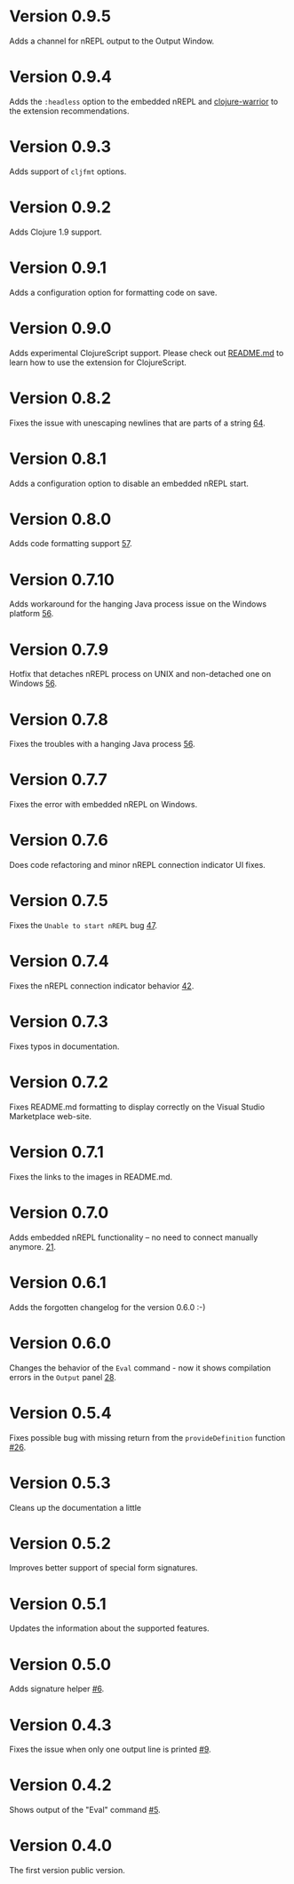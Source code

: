 # Version 0.9.5

Adds a channel for nREPL output to the Output Window.

# Version 0.9.4

Adds the `:headless` option to the embedded nREPL and [clojure-warrior](https://marketplace.visualstudio.com/items?itemName=tonsky.clojure-warrior) to the extension recommendations.

# Version 0.9.3

Adds support of `cljfmt` options.

# Version 0.9.2

Adds Clojure 1.9 support.

# Version 0.9.1

Adds a configuration option for formatting code on save.

# Version 0.9.0

Adds experimental ClojureScript support. Please check out [README.md](https://github.com/avli/clojureVSCode#clojurescript-project-setup) to learn how to use the extension for ClojureScript.

# Version 0.8.2

Fixes the issue with unescaping newlines that are parts of a string [64](https://github.com/avli/clojureVSCode/issues/64).

# Version 0.8.1

Adds a configuration option to disable an embedded nREPL start.

# Version 0.8.0

Adds code formatting support [57](https://github.com/avli/clojureVSCode/issues/57).

# Version 0.7.10

Adds workaround for the hanging Java process issue on the Windows platform [56](https://github.com/avli/clojureVSCode/issues/56).

# Version 0.7.9

Hotfix that detaches nREPL process on UNIX and non-detached one on Windows [56](https://github.com/avli/clojureVSCode/issues/56).

# Version 0.7.8

Fixes the troubles with a hanging Java process [56](https://github.com/avli/clojureVSCode/issues/56).

# Version 0.7.7

Fixes the error with embedded nREPL on Windows.

# Version 0.7.6

Does code refactoring and minor nREPL connection indicator UI fixes.

# Version 0.7.5

Fixes the `Unable to start nREPL` bug [47](https://github.com/avli/clojureVSCode/issues/47).

# Version 0.7.4

Fixes the nREPL connection indicator behavior [42](https://github.com/avli/clojureVSCode/issues/42).

# Version 0.7.3

Fixes typos in documentation.

# Version 0.7.2

Fixes README.md formatting to display correctly on the Visual Studio Marketplace web-site.

# Version 0.7.1

Fixes the links to the images in README.md.

# Version 0.7.0

Adds embedded nREPL functionality – no need to connect manually anymore.
[21](https://github.com/avli/clojureVSCode/issues/21).

# Version 0.6.1

Adds the forgotten changelog for the version 0.6.0 :-)

# Version 0.6.0

Changes the behavior of the `Eval` command - now it shows compilation errors in the `Output` panel [28](https://github.com/avli/clojureVSCode/issues/28).

# Version 0.5.4

Fixes possible bug with missing return from the `provideDefinition` function [#26](https://github.com/avli/clojureVSCode/issues/26).

# Version 0.5.3

Cleans up the documentation a little

# Version 0.5.2

Improves better support of special form signatures.

# Version 0.5.1

Updates the information about the supported features.

# Version 0.5.0

Adds signature helper [#6](https://github.com/avli/clojureVSCode/issues/8).

# Version 0.4.3

Fixes the issue when only one output line is printed [#9](https://github.com/avli/clojureVSCode/issues/9).

# Version 0.4.2

Shows output of the "Eval" command [#5](https://github.com/avli/clojureVSCode/issues/5).

# Version 0.4.0

The first version public version.

